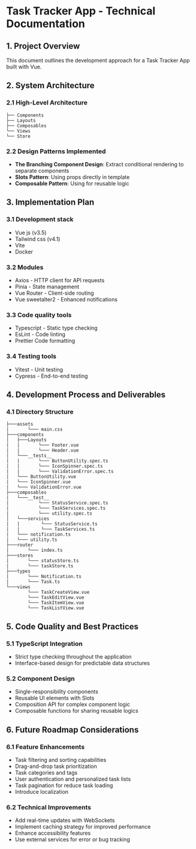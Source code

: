 # Task Tracker App - Technical Documentation

## 1. Project Overview

This document outlines the development approach for a Task Tracker App built with Vue.

## 2. System Architecture

### 2.1 High-Level Architecture

```
├── Components
├── Layouts
├── Composables
└── Views
└── Store

```

### 2.2 Design Patterns Implemented

- **The Branching Component Design**: Extract conditional rendering to separate components
- **Slots Pattern**: Using props directly in template
- **Composable Pattern**: Using for reusable logic

## 3. Implementation Plan

### 3.1 Development stack
-  Vue js (v3.5)
-  Tailwind css (v4.1)
-  Vite
-  Docker

### 3.2 Modules
- Axios - HTTP client for API requests
- Pinia - State management
- Vue Router -  Client-side routing
- Vue sweetalter2 - Enhanced notifications

### 3.3 Code quality tools
- Typescript - Static type checking
- EsLint - Code linting
- Prettier Code formatting

### 3.4 Testing tools
- Vitest - Unit testing
- Cypress - End-to-end testing

## 4. Development Process and Deliverables

### 4.1 Directory Structure
```
├───assets
|       └─── main.css
├───components
│   ├───Layouts
|   |       └─── Footer.vue
|   |       └─── Header.vue
│   └───__tests__
|   |       └─── ButtonUtility.spec.ts
|   |       └─── IconSpinner.spec.ts
|   |       └─── ValidationError.spec.ts
|   └─── ButtonUtility.vue
|   └─── IconSpinner.vue
|   └─── ValidationError.vue
├───composables
|   └───__test__
|           └─── StatusService.spec.ts
|           └─── TaskServices.spec.ts
|           └─── utility.spec.ts
│   └───services
|   |        └─── StatusService.ts
|   |        └─── TaskServices.ts
|   └─── notification.ts
|   └─── utility.ts
├───router
|       └─── index.ts
├───stores
|       └─── statusStore.ts
|       └─── taskStore.ts
├───types
|       └─── Notification.ts
|       └─── Task.ts
└───views
        └─── TaskCreateView.vue
        └─── TaskEditView.vue
        └─── TaskItemView.vue
        └─── TaskListView.vue
```
## 5. Code Quality and Best Practices

### 5.1 TypeScript Integration
- Strict type checking throughout the application
- Interface-based design for predictable data structures

### 5.2 Component Design
- Single-responsibility components
- Reusable UI elements with Slots
- Composition API for complex component logic
- Composable functions for sharing reusable logics

## 6. Future Roadmap Considerations

### 6.1 Feature Enhancements

- Task filtering and sorting capabilities
- Drag-and-drop task prioritization
- Task categories and tags
- User authentication and personalized task lists
- Task pagination for reduce task loading
- Introduce localization

### 6.2 Technical Improvements

- Add real-time updates with WebSockets
- Implement caching strategy for improved performance
- Enhance accessibility features
- Use external services for error or bug tracking
